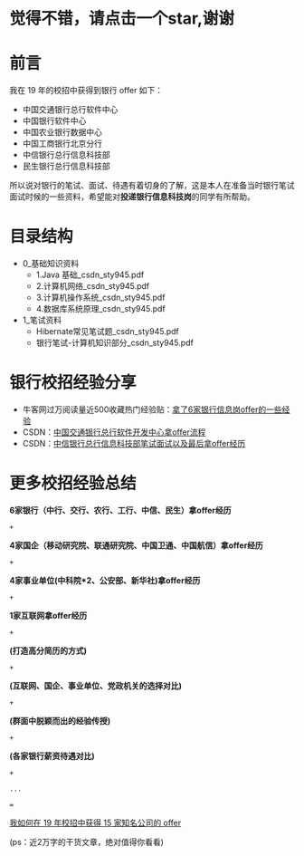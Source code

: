 # 觉得不错，请点击一个**star**,谢谢
# 前言

我在 19 年的校招中获得到银行 offer 如下：
- 中国交通银行总行软件中心
- 中国银行软件中心
- 中国农业银行数据中心
- 中国工商银行北京分行
- 中信银行总行信息科技部
- 民生银行总行信息科技部

所以说对银行的笔试、面试、待遇有着切身的了解，这是本人在准备当时银行笔试面试时候的一些资料，希望能对**投递银行信息科技岗**的同学有所帮助。


# 目录结构
- 0_基础知识资料
    - 1.Java 基础_csdn_sty945.pdf
    - 2.计算机网络_csdn_sty945.pdf	
    - 3.计算机操作系统_csdn_sty945.pdf	
    - 4.数据库系统原理_csdn_sty945.pdf
- 1_笔试资料
    - Hibernate常见笔试题_csdn_sty945.pdf
    - 银行笔试-计算机知识部分_csdn_sty945.pdf


# 银行校招经验分享
- 牛客网过万阅读量近500收藏热门经验贴：[拿了6家银行信息岗offer的一些经验](https://www.nowcoder.com/discuss/279368)
- CSDN：[中国交通银行总行软件开发中心拿offer流程](https://blog.csdn.net/sty945/article/details/101347777)
- CSDN：[中信银行总行信息科技部笔试面试以及最后拿offer经历](https://blog.csdn.net/sty945/article/details/101347561)

# 更多校招经验总结
**6家银行（中行、交行、农行、工行、中信、民生）拿offer经历**

`+`

**4家国企（移动研究院、联通研究院、中国卫通、中国航信）拿offer经历**

`+`

**4家事业单位(中科院*2、公安部、新华社)拿offer经历**

`+`

**1家互联网拿offer经历**

`+`

**(打造高分简历的方式)**

`+`

**(互联网、国企、事业单位、党政机关的选择对比)**

`+`

**(群面中脱颖而出的经验传授)**

`+`

**(各家银行薪资待遇对比)**

`+`

`...`

`=`

[我如何在 19 年校招中获得 15 家知名公司的 offer](https://gitbook.cn/gitchat/activity/5d89b272ba2e817ead164ada) 

(ps：近2万字的干货文章，绝对值得你看看)



